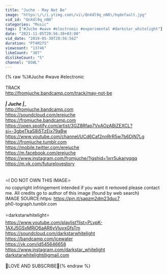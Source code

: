 ```yaml
---
title: "Juche - May Not Be"
image: "https:\/\/i.ytimg.com\/vi\/QnXdl9q_nN0\/hqdefault.jpg"
vid_id: "QnXdl9q_nN0"
categories: "Music"
tags: ["#Juche #wave #electronic #experimental #darkstar_whitelight"]
date: "2021-11-05T20:56:38+03:00"
vid_date: "2019-05-30T20:56:56Z"
duration: "PT4M27S"
viewcount: "13746"
likeCount: "307"
dislikeCount: "5"
channel: "DSWL"
---
```

{% raw %}#Juche #wave #electronic <br /><br />TRACK <br /><a rel="nofollow" target="blank" href="http://fromjuche.bandcamp.com/track/may-not-be">http://fromjuche.bandcamp.com/track/may-not-be</a><br /><br />_________________| Juche |__________________<br /><a rel="nofollow" target="blank" href="http://fromjuche.bandcamp.com">http://fromjuche.bandcamp.com</a><br /><a rel="nofollow" target="blank" href="https://soundcloud.com/erejuche">https://soundcloud.com/erejuche</a><br /><a rel="nofollow" target="blank" href="https://fromjuche.bandcamp.com">https://fromjuche.bandcamp.com</a><br /><a rel="nofollow" target="blank" href="https://open.spotify.com/artist/3GZ8Rfap7VxAOzABiZEXCL?si=-3gbeTkaS8i5TzEix79aBw">https://open.spotify.com/artist/3GZ8Rfap7VxAOzABiZEXCL?si=-3gbeTkaS8i5TzEix79aBw</a><br /><a rel="nofollow" target="blank" href="https://www.youtube.com/channel/UCd6Caf2nnRrR5w7b6DjN7Lg">https://www.youtube.com/channel/UCd6Caf2nnRrR5w7b6DjN7Lg</a><br /><a rel="nofollow" target="blank" href="https://fromjuche.tumblr.com">https://fromjuche.tumblr.com</a><br /><a rel="nofollow" target="blank" href="https://mobile.twitter.com/erejuche">https://mobile.twitter.com/erejuche</a><br /><a rel="nofollow" target="blank" href="https://m.facebook.com/erejuche">https://m.facebook.com/erejuche</a><br /><a rel="nofollow" target="blank" href="https://www.instagram.com/fromjuche/?igshid=1xrr5ukanyqgq">https://www.instagram.com/fromjuche/?igshid=1xrr5ukanyqgq</a><br /><a rel="nofollow" target="blank" href="https://m.vk.com/futurelovestory">https://m.vk.com/futurelovestory</a><br /><br /><br />⭐I DO NOT OWN THIS IMAGE⭐<br />no copyright infringement intended if you want it removed please contact me. All credits go to author of this image (found by web search)<br />IMAGE SOURCE:https: <a rel="nofollow" target="blank" href="https://pin.it/sapzm2dm23duc7">https://pin.it/sapzm2dm23duc7</a><br />ph0-tograph.tumblr.com<br /><br />⭐darkstarwhitelight⭐<br /><a rel="nofollow" target="blank" href="https://www.youtube.com/playlist?list=PLypK-1AXJ5GSxMRiO6aAR6yVluyxGfsTm">https://www.youtube.com/playlist?list=PLypK-1AXJ5GSxMRiO6aAR6yVluyxGfsTm</a><br /><a rel="nofollow" target="blank" href="https://soundcloud.com/darkstarwhitelight">https://soundcloud.com/darkstarwhitelight</a><br /><a rel="nofollow" target="blank" href="https://bandcamp.com/icewater">https://bandcamp.com/icewater</a><br /><a rel="nofollow" target="blank" href="https://vk.com/id545646658">https://vk.com/id545646658</a><br /><a rel="nofollow" target="blank" href="https://www.instagram.com/darkstar_whitelight">https://www.instagram.com/darkstar_whitelight</a><br />darkstarwhitelight@gmail.com <br /><br />💜LOVE AND SUBSCRIBE💜{% endraw %}
